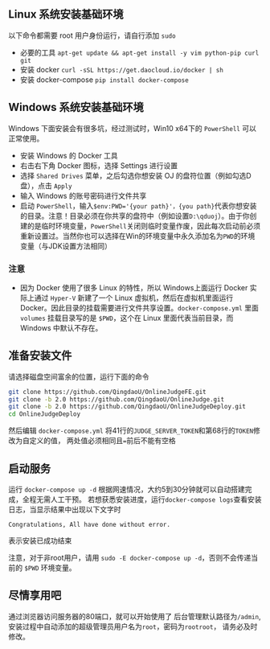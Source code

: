 ## Linux 系统安装基础环境

以下命令都需要 root 用户身份运行，请自行添加 `sudo`

 - 必要的工具 `apt-get update && apt-get install -y vim python-pip curl git`
 - 安装 docker `curl -sSL https://get.daocloud.io/docker | sh`
 - 安装 docker-compose `pip install docker-compose`

## Windows 系统安装基础环境

Windows 下面安装会有很多坑，经过测试时，Win10 x64下的 `PowerShell` 可以正常使用。

- 安装 Windows 的 Docker 工具
- 右击右下角 Docker 图标，选择 Settings 进行设置
- 选择 `Shared Drives` 菜单，之后勾选你想安装 OJ 的盘符位置（例如勾选D盘），点击 `Apply`
- 输入 Windows 的账号密码进行文件共享
- 启动 `PowerShell`，输入`$env:PWD='{your path}'，{you path}`代表你想安装的目录。注意！目录必须在你共享的盘符中（例如设置`D:\qduoj`）。由于你创建的是临时环境变量，`PowerShell`关闭则临时变量作废，因此每次启动前必须重新设置过。当然你也可以选择在Win的环境变量中永久添加名为`PWD`的环境变量（与JDK设置方法相同）

### 注意
 - 因为 Docker 使用了很多 Linux 的特性，所以 Windows上面运行 Docker 实际上通过 `Hyper-V` 新建了一个 Linux 虚拟机，然后在虚拟机里面运行Docker。因此目录的挂载需要进行文件共享设置。`docker-compose.yml` 里面 `volumes` 挂载目录写的是 `$PWD`，这个在 Linux 里面代表当前目录，而 Windows 中默认不存在。

## 准备安装文件

请选择磁盘空间富余的位置，运行下面的命令

```sh
git clone https://github.com/QingdaoU/OnlineJudgeFE.git
git clone -b 2.0 https://github.com/QingdaoU/OnlineJudge.git
git clone -b 2.0 https://github.com/QingdaoU/OnlineJudgeDeploy.git
cd OnlineJudgeDeploy
```

然后编辑 `docker-compose.yml` 将41行的`JUDGE_SERVER_TOKEN`和第68行的`TOKEN`修改为自定义的值， 两处值必须相同且`=`前后不能有空格

## 启动服务

运行 `docker-compose up -d` 根据网速情况，大约5到30分钟就可以自动搭建完成，全程无需人工干预。
若想获悉安装进度，运行`docker-compose logs`查看安装日志，当显示结果中出现以下文字时
```
Congratulations, All have done without error.
```
表示安装已成功结束

注意，对于非root用户，请用 `sudo -E docker-compose up -d`，否则不会传递当前的 `$PWD` 环境变量。

## 尽情享用吧

通过浏览器访问服务器的80端口，就可以开始使用了
后台管理默认路径为`/admin`, 安装过程中自动添加的超级管理员用户名为`root`，密码为`rootroot`， 请务必及时修改。
